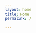 ```yaml
---
layout: home
title: Home
permalink: /

---
```

<!-- No need to edit this file, change the values in the config instead, and create posts and pages -->

